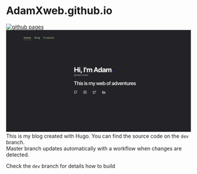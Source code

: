# AdamXweb.github.io
[![github pages](https://github.com/AdamXweb/AdamXweb.github.io/actions/workflows/gh-pages.yml/badge.svg)](https://github.com/AdamXweb/AdamXweb.github.io/actions/workflows/gh-pages.yml)\
![img](uploads/screenshot_2021-05-29-my-web-of-adventures-adam-kostarelas.png)
This is my blog created with Hugo. You can find the source code on the `dev` branch.\
Master branch updates automatically with a workflow when changes are detected.

Check the `dev` branch for details how to build
